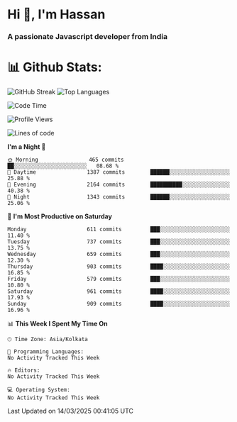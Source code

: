 # Hi 👋, I'm Hassan
### A passionate Javascript developer from India


# 📊 Github Stats:
![GitHub Streak](https://github-readme-streak-stats.herokuapp.com/?user=codeblooded47&theme=dracula&hide_border=false)
![Top Languages](https://github-readme-stats.vercel.app/api/top-langs/?username=codeblooded47&layout=compact&theme=dracula)



<!--START_SECTION:waka-->
![Code Time](http://img.shields.io/badge/Code%20Time-883%20hrs%201%20min-blue)

![Profile Views](http://img.shields.io/badge/Profile%20Views-0-blue)

![Lines of code](https://img.shields.io/badge/From%20Hello%20World%20I%27ve%20Written-24.1%20million%20lines%20of%20code-blue)

**I'm a Night 🦉** 

```text
🌞 Morning                465 commits         ██░░░░░░░░░░░░░░░░░░░░░░░   08.68 % 
🌆 Daytime                1387 commits        ██████░░░░░░░░░░░░░░░░░░░   25.88 % 
🌃 Evening                2164 commits        ██████████░░░░░░░░░░░░░░░   40.38 % 
🌙 Night                  1343 commits        ██████░░░░░░░░░░░░░░░░░░░   25.06 % 
```
📅 **I'm Most Productive on Saturday** 

```text
Monday                   611 commits         ███░░░░░░░░░░░░░░░░░░░░░░   11.40 % 
Tuesday                  737 commits         ███░░░░░░░░░░░░░░░░░░░░░░   13.75 % 
Wednesday                659 commits         ███░░░░░░░░░░░░░░░░░░░░░░   12.30 % 
Thursday                 903 commits         ████░░░░░░░░░░░░░░░░░░░░░   16.85 % 
Friday                   579 commits         ███░░░░░░░░░░░░░░░░░░░░░░   10.80 % 
Saturday                 961 commits         ████░░░░░░░░░░░░░░░░░░░░░   17.93 % 
Sunday                   909 commits         ████░░░░░░░░░░░░░░░░░░░░░   16.96 % 
```


📊 **This Week I Spent My Time On** 

```text
🕑︎ Time Zone: Asia/Kolkata

💬 Programming Languages: 
No Activity Tracked This Week

🔥 Editors: 
No Activity Tracked This Week

💻 Operating System: 
No Activity Tracked This Week
```


 Last Updated on 14/03/2025 00:41:05 UTC
<!--END_SECTION:waka-->

